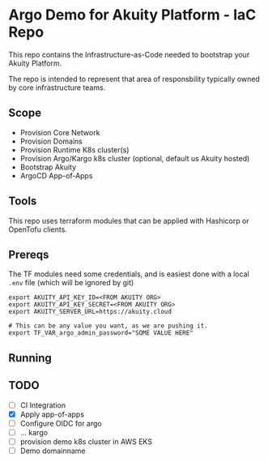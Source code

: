 # Argo Demo for Akuity Platform - IaC Repo

This repo contains the Infrastructure-as-Code needed to bootstrap your Akuity Platform.

The repo is intended to represent that area of responsbility typically owned by core infrastructure teams.

## Scope

- Provision Core Network
- Provision Domains
- Provision Runtime K8s cluster(s)
- Provision Argo/Kargo k8s cluster (optional, default us Akuity hosted)
- Bootstrap Akuity 
 - ArgoCD App-of-Apps


## Tools

This repo uses terraform modules that can be applied with Hashicorp or OpenTofu clients.


## Prereqs

The TF modules need some credentials, and is easiest done with a local `.env` file (which will be ignored by git)

```
export AKUITY_API_KEY_ID=<FROM AKUITY ORG>
export AKUITY_API_KEY_SECRET=<FROM AKUITY ORG>
export AKUITY_SERVER_URL=https://akuity.cloud

# This can be any value you want, as we are pushing it.
export TF_VAR_argo_admin_password="SOME VALUE HERE"
```


## Running



## TODO

- [ ] CI Integration 
- [x] Apply app-of-apps
- [ ] Configure OIDC for argo
- [ ]  ... kargo
- [ ] provision demo k8s cluster in AWS EKS
- [ ] Demo domainname
